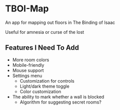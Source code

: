 # TBOI-Map
An app for mapping out floors in The Binding of Isaac

Useful for amnesia or curse of the lost

## Features I Need To Add
- More room colors
- Mobile-friendly
- Mouse support
- Settings menu
    - Customization for controls
    - Light/dark theme toggle
    - Color customization
- The ability to mark whether a wall is blocked
    - Algorithm for suggesting secret rooms?